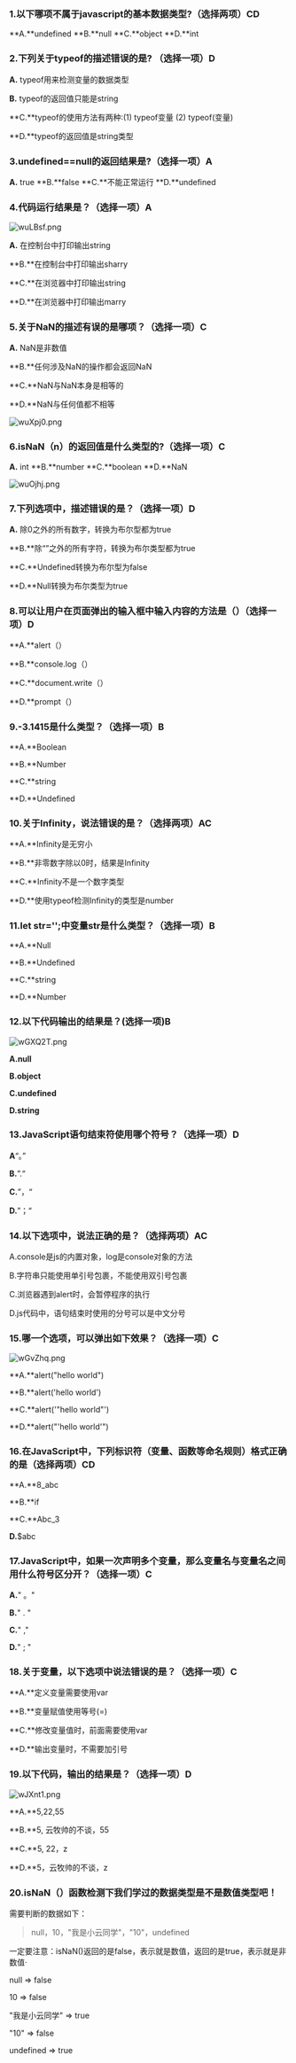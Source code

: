 

### 1.以下哪项不属于javascript的基本数据类型?（选择两项）CD

**A.**undefined  **B.**null   **C.**object	**D.**int

### 2.下列关于typeof的描述错误的是? （选择一项）D

**A.** typeof用来检测变量的数据类型  	

**B.** typeof的返回值只能是string

**C.**typeof的使用方法有两种:(1) typeof变量      (2) typeof(变量)

**D.**typeof的返回值是string类型

### 3.undefined==null的返回结果是?（选择一项）A

**A.** true       **B.**false    **C.**不能正常运行   **D.**undefined

### 4.代码运行结果是？（选择一项）A

![wuLBsf.png](https://s1.ax1x.com/2020/09/07/wuLBsf.png)

**A.** 在控制台中打印输出string

**B.**在控制台中打印输出sharry

**C.**在浏览器中打印输出string

**D.**在浏览器中打印输出marry

### 5.关于NaN的描述有误的是哪项？（选择一项）C

**A.** NaN是非数值

**B.**任何涉及NaN的操作都会返回NaN

**C.**NaN与NaN本身是相等的

**D.**NaN与任何值都不相等

![wuXpj0.png](https://s1.ax1x.com/2020/09/07/wuXpj0.png)

### 6.isNaN（n）的返回值是什么类型的?（选择一项）C

**A.** int   **B.**number  	**C.**boolean   	**D.**NaN


![wuOjhj.png](https://s1.ax1x.com/2020/09/07/wuOjhj.png)

### 7.下列选项中，描述错误的是？（选择一项）D

**A.** 除0之外的所有数字，转换为布尔型都为true

**B.**除“”之外的所有字符，转换为布尔类型都为true

**C.**Undefined转换为布尔型为false

**D.**Null转换为布尔类型为true

### 8.可以让用户在页面弹出的输入框中输入内容的方法是（）（选择一项）D

**A.**alert（）

**B.**console.log（）

**C.**document.write（）

**D.**prompt（）

### 9.-3.1415是什么类型？（选择一项）B

**A.**Boolean

**B.**Number

**C.**string

**D.**Undefined

### 10.关于Infinity，说法错误的是？（选择两项）AC

**A.**Infinity是无穷小

**B.**非零数字除以0时，结果是Infinity

**C.**Infinity不是一个数字类型

**D.**使用typeof检测Infinity的类型是number

### 11.let str='';中变量str是什么类型？（选择一项）B

**A.**Null

**B.**Undefined

**C.**string

**D.**Number

### 12.以下代码输出的结果是？(选择一项)B

![wGXQ2T.png](https://s1.ax1x.com/2020/09/10/wGXQ2T.png)



**A.null**

**B.object**

**C.undefined**

**D.string**

### 13.JavaScript语句结束符使用哪个符号？（选择一项）D

**A**“。”

**B.**”.“

**C.**”，“

**D.**”；“

### 14.以下选项中，说法正确的是？（选择两项）AC

A.console是js的内置对象，log是console对象的方法

B.字符串只能使用单引号包裹，不能使用双引号包裹

C.浏览器遇到alert时，会暂停程序的执行

D.js代码中，语句结束时使用的分号可以是中文分号

### 15.哪一个选项，可以弹出如下效果？（选择一项）C

![wGvZhq.png](https://s1.ax1x.com/2020/09/10/wGvZhq.png)

**A.**alert("hello world")

**B.**alert('hello world')

**C.**alert('"hello world"')

**D.**alert("'hello world'")

### 16.在JavaScript中，下列标识符（变量、函数等命名规则）格式正确的是（选择两项）CD

**A.**8_abc

**B.**if

**C.**Abc_3

**D.**$abc

### 17.JavaScript中，如果一次声明多个变量，那么变量名与变量名之间用什么符号区分开？（选择一项）C

**A.**" 。"

**B.**" . "

**C.**" ,"

**D.**" ; "

### 18.关于变量，以下选项中说法错误的是？（选择一项）C

**A.**定义变量需要使用var

**B.**变量赋值使用等号(=)

**C.**修改变量值时，前面需要使用var

**D.**输出变量时，不需要加引号

### 19.以下代码，输出的结果是？（选择一项）D

![wJXnt1.png](https://s1.ax1x.com/2020/09/10/wJXnt1.png)

**A.**5,22,55

**B.**5, 云牧帅的不谈，55

**C.**5, 22，z

**D.**5，云牧帅的不谈，z

### 20.isNaN（）函数检测下我们学过的数据类型是不是数值类型吧！

需要判断的数据如下：

> null，10，"我是小云同学"，"10"，undefined

一定要注意：isNaN()返回的是false，表示就是数值，返回的是true，表示就是非数值·

null => false

10 => false

"我是小云同学" => true

"10" => false

undefined => true